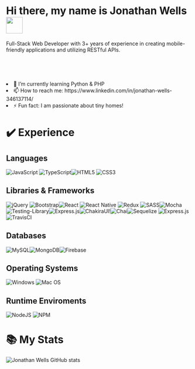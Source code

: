 # Hi there, my name is Jonathan Wells <img src="https://user-images.githubusercontent.com/62733242/137552308-1d2efdf4-0b75-4614-bf67-aeba1c590e94.gif" width="45 px" />

Full-Stack Web Developer with 3+ years of experience in creating mobile-friendly applications and utilizing RESTful APIs.

<br>
<p aligh="left"></br>
<li>🌱 I’m currently learning Python & PHP</li>
<li>📫 How to reach me: https://www.linkedin.com/in/jonathan-wells-346137114/</li>
<li>⚡ Fun fact: I am passionate about tiny homes!</li>
</p>


# ✔️ Experience

## Languages

![JavaScript](https://img.shields.io/badge/javascript-%23323330.svg?style=for-the-badge&logo=javascript&logoColor=%23F7DF1E) ![TypeScript](https://img.shields.io/badge/typescript-%23007ACC.svg?style=for-the-badge&logo=typescript&logoColor=white)![HTML5](https://img.shields.io/badge/html5-%23E34F26.svg?style=for-the-badge&logo=html5&logoColor=white) ![CSS3](https://img.shields.io/badge/css3-%231572B6.svg?style=for-the-badge&logo=css3&logoColor=white) 

## Libraries & Frameworks

![jQuery](https://img.shields.io/badge/jquery-%230769AD.svg?style=for-the-badge&logo=jquery&logoColor=white) ![Bootstrap](https://img.shields.io/badge/bootstrap-%23563D7C.svg?style=for-the-badge&logo=bootstrap&logoColor=white)![React](https://img.shields.io/badge/react-%2320232a.svg?style=for-the-badge&logo=react&logoColor=%2361DAFB) ![React Native](https://img.shields.io/badge/react_native-%2320232a.svg?style=for-the-badge&logo=react&logoColor=%2361DAFB) ![Redux](https://img.shields.io/badge/redux-%23593d88.svg?style=for-the-badge&logo=redux&logoColor=white) ![SASS](https://img.shields.io/badge/SASS-hotpink.svg?style=for-the-badge&logo=SASS&logoColor=white)![Mocha](https://img.shields.io/badge/-mocha-%238D6748?style=for-the-badge&logo=mocha&logoColor=white) ![Testing-Library](https://img.shields.io/badge/-TestingLibrary-%23E33332?style=for-the-badge&logo=testing-library&logoColor=white)![Express.js](https://img.shields.io/badge/Express.js-000000?style=for-the-badge&logo=express&logoColor=white)![ChakiraUI](	https://img.shields.io/badge/Chakra--UI-319795?style=for-the-badge&logo=chakra-ui&logoColor=white)!![Chai](https://img.shields.io/badge/chai-A30701?style=for-the-badge&logo=chai&logoColor=white)![Sequelize](https://img.shields.io/badge/Sequelize-52B0E7?style=for-the-badge&logo=Sequelize&logoColor=white) ![Express.js](https://img.shields.io/badge/Express.js-0000)![TravisCI](https://img.shields.io/badge/travisci-%232B2F33.svg?style=for-the-badge&logo=travis&logoColor=white) 

## Databases

![MySQL](https://img.shields.io/badge/mysql-%2300f.svg?style=for-the-badge&logo=mysql&logoColor=white)![MongoDB](https://img.shields.io/badge/MongoDB-%234ea94b.svg?style=for-the-badge&logo=mongodb&logoColor=white)![Firebase](https://img.shields.io/badge/firebase-ffca28?style=for-the-badge&logo=firebase&logoColor=black) 

## Operating Systems

![Windows](https://img.shields.io/badge/Windows-0078D6?style=for-the-badge&logo=windows&logoColor=white)  ![Mac OS](https://img.shields.io/badge/mac%20os-000000?style=for-the-badge&logo=macos&logoColor=F0F0F0)

## Runtime Enviroments

![NodeJS](https://img.shields.io/badge/node.js-6DA55F?style=for-the-badge&logo=node.js&logoColor=white) 	![NPM](https://img.shields.io/badge/NPM-%23000000.svg?style=for-the-badge&logo=npm&logoColor=white)


# 	📚 My Stats
![Jonathan Wells GitHub stats](https://github-readme-stats.vercel.app/api?username=Jonbonbroski&show_icons=true&theme=tokyonight)
